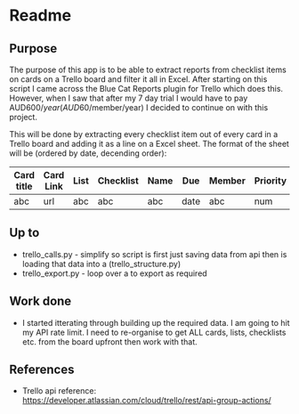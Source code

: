 # Readme

## Purpose
The purpose of this app is to be able to extract reports from checklist items on cards on a Trello board and filter it all in Excel. After starting on this script I came across the Blue Cat Reports plugin for Trello which does this. However, when I saw that after my 7 day trial I would have to pay AUD$600/year (AUD$60/member/year) I decided to continue on with this project. 

This will be done by extracting every checklist item out of every card in a Trello board and adding it as a line on a Excel sheet. The format of the sheet will be (ordered by date, decending order):

| Card title  | Card Link | List | Checklist | Name | Due | Member | Priority |
| ----------- | ----------- | ----------- | ----------- | ----------- | ----------- | ----------- | ----------- |
| abc | url | abc | abc | abc| date | abc | num |

## Up to
* trello_calls.py - simplify so script is first just saving data from api then is loading that data into a (trello_structure.py)
* trello_export.py - loop over a to export as required

## Work done
* I started itterating through building up the required data. I am going to hit my API rate limit. I need to re-organise to get ALL cards, lists, checklists etc. from the board upfront then work with that.

## References
* Trello api reference: https://developer.atlassian.com/cloud/trello/rest/api-group-actions/
